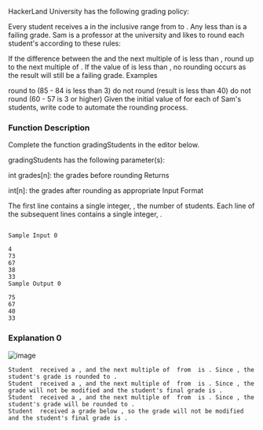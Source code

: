 HackerLand University has the following grading policy:

Every student receives a  in the inclusive range from  to .
Any  less than  is a failing grade.
Sam is a professor at the university and likes to round each student's  according to these rules:

If the difference between the  and the next multiple of  is less than , round  up to the next multiple of .
If the value of  is less than , no rounding occurs as the result will still be a failing grade.
Examples

round to  (85 - 84 is less than 3)
do not round (result is less than 40)
do not round (60 - 57 is 3 or higher)
Given the initial value of  for each of Sam's  students, write code to automate the rounding process.

### Function Description

Complete the function gradingStudents in the editor below.

gradingStudents has the following parameter(s):

int grades[n]: the grades before rounding
Returns

int[n]: the grades after rounding as appropriate
Input Format

The first line contains a single integer, , the number of students.
Each line  of the  subsequent lines contains a single integer, .

```Constraints

Sample Input 0

4
73
67
38
33
Sample Output 0

75
67
40
33
```

### Explanation 0
![image](https://user-images.githubusercontent.com/14338946/112230812-46cce600-8c14-11eb-9de5-d3eadc7011f5.png)

```
Student  received a , and the next multiple of  from  is . Since , the student's grade is rounded to .
Student  received a , and the next multiple of  from  is . Since , the grade will not be modified and the student's final grade is .
Student  received a , and the next multiple of  from  is . Since , the student's grade will be rounded to .
Student  received a grade below , so the grade will not be modified and the student's final grade is .
```
